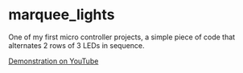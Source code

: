# marquee_lights
One of my first micro controller projects, a simple piece of code that alternates 2 rows of 3 LEDs in sequence.

[Demonstration on YouTube](https://www.youtube.com/watch?v=q35FFZFXePY)

